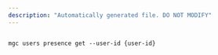 ```yaml
---
description: "Automatically generated file. DO NOT MODIFY"
---
```


```cli

mgc users presence get --user-id {user-id}

```